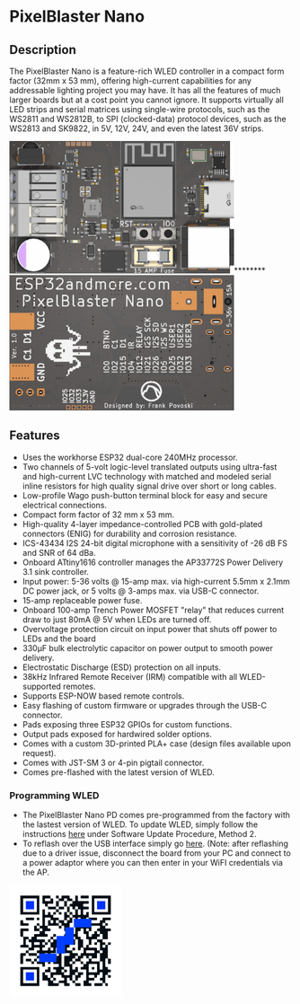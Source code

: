 # PixelBlaster Nano
## Description

The PixelBlaster Nano is a feature-rich WLED controller in a compact form factor (32mm x 53 mm), offering high-current capabilities for any addressable lighting project you may have. It has all the features of much larger boards but at a cost point you cannot ignore. 
It supports virtually all LED strips and serial matrices using single-wire protocols, such as the WS2811 and WS2812B, to SPI (clocked-data) protocol devices, such as the WS2813 and SK9822, in 5V, 12V, 24V, and even the latest 36V strips. 

<img src="work/PixelBlaster2_front_crop.JPG" width=400>********      <img src="work/PixelBlaster2_back_crop.JPG" width=400>

## Features 

* Uses the workhorse ESP32 dual-core 240MHz processor. 
* Two channels of 5-volt logic-level translated outputs using ultra-fast and high-current LVC technology with matched and modeled serial inline resistors for high quality signal drive over short or long cables.
* Low-profile Wago push-button terminal block for easy and secure electrical connections. 
* Compact form factor of 32 mm x 53 mm. 
* High-quality 4-layer impedance-controlled PCB with gold-plated connectors (ENIG) for durability and corrosion resistance. 
* ICS-43434 I2S 24-bit digital microphone with a sensitivity of -26 dB FS and SNR of 64 dBa. 
* Onboard ATtiny1616 controller manages the AP33772S Power Delivery 3.1 sink controller. 
* Input power: 5-36 volts @ 15-amp max. via high-current 5.5mm x 2.1mm DC power jack, or 5 volts @ 3-amps max. via USB-C connector. 
* 15-amp replaceable power fuse. 
* Onboard 100-amp Trench Power MOSFET "relay" that reduces current draw to just 80mA @ 5V when LEDs are turned off. 
* Overvoltage protection circuit on input power that shuts off power to LEDs and the board
* 330µF bulk electrolytic capacitor on power output to smooth power delivery. 
* Electrostatic Discharge (ESD) protection on all inputs. 
* 38kHz Infrared Remote Receiver (IRM) compatible with all WLED-supported remotes. 
* Supports ESP-NOW based remote controls. 
* Easy flashing of custom firmware or upgrades through the USB-C connector. 
* Pads exposing three ESP32 GPIOs for custom functions. 
* Output pads exposed for hardwired solder options. 
* Comes with a custom 3D-printed PLA+ case (design files available upon request). 
* Comes with JST-SM 3 or 4-pin pigtail connector. 
* Comes pre-flashed with the latest version of WLED. 

### Programming WLED

- The PixelBlaster Nano PD comes pre-programmed from the factory with the lastest version of WLED.  To update WLED, simply follow the instructions [here](https://kno.wled.ge/basics/getting-started/) under Software Update Procedure, Method 2.
- To reflash over the USB interface simply go [here](https://install.wled.me/). (Note: after reflashing due to a driver issue, disconnect the board from your PC and connect to a power adaptor where you can then enter in your WiFI credentials via the AP.
<img src="work/WLED-QR-Connect-WB.png" width=200>
  
